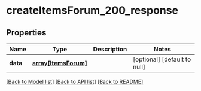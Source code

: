 # createItemsForum_200_response

## Properties
Name | Type | Description | Notes
------------ | ------------- | ------------- | -------------
**data** | [**array[ItemsForum]**](ItemsForum.md) |  | [optional] [default to null]

[[Back to Model list]](../README.md#documentation-for-models) [[Back to API list]](../README.md#documentation-for-api-endpoints) [[Back to README]](../README.md)


